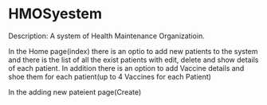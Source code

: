 # HMOSyestem
Description:
A system of Health Maintenance Organizatioin.

In the Home page(index) there is an optio to add new patients to the system
and there is the list of all the exist patients with edit, delete and show details of each patient.
In addition there is an option to add Vaccine details and shoe them for each patient(up to 4 Vaccines for each Patient)

In the adding new pateient page(Create) 
